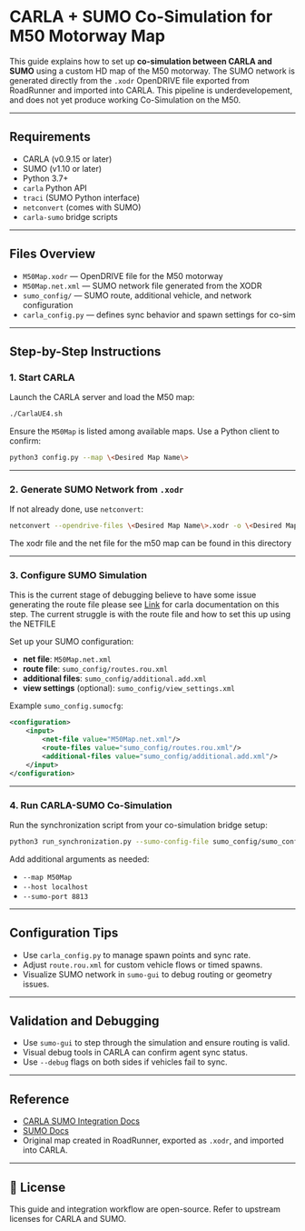# CARLA + SUMO Co-Simulation for M50 Motorway Map

This guide explains how to set up **co-simulation between CARLA and SUMO** using a custom HD map of the M50 motorway. The SUMO network is generated directly from the `.xodr` OpenDRIVE file exported from RoadRunner and imported into CARLA. This pipeline is underdevelopement, and does not yet produce working Co-Simulation on the M50.

---

## Requirements

- CARLA (v0.9.15 or later)
- SUMO (v1.10 or later)
- Python 3.7+
- `carla` Python API
- `traci` (SUMO Python interface)
- `netconvert` (comes with SUMO)
- `carla-sumo` bridge scripts

---

## Files Overview

- `M50Map.xodr` — OpenDRIVE file for the M50 motorway
- `M50Map.net.xml` — SUMO network file generated from the XODR
- `sumo_config/` — SUMO route, additional vehicle, and network configuration
- `carla_config.py` — defines sync behavior and spawn settings for co-sim

---

## Step-by-Step Instructions

### 1. Start CARLA

Launch the CARLA server and load the M50 map:

```bash
./CarlaUE4.sh
```

Ensure the `M50Map` is listed among available maps. Use a Python client to confirm:

```bash
python3 config.py --map \<Desired Map Name\>
```

---

### 2. Generate SUMO Network from `.xodr`

If not already done, use `netconvert`:

```bash
netconvert --opendrive-files \<Desired Map Name\>.xodr -o \<Desired Map Name\>.net.xml
```

The xodr file and the net file for the m50 map can be found in this directory

---

### 3. Configure SUMO Simulation

This is the current stage of debugging believe to have some issue generating the route file
please see [Link](https://carla.readthedocs.io/en/latest/adv_sumo/#run-a-custom-co-simulation) for carla documentation on this step.
The current struggle is with the route file and how to set this up using the NETFILE 

Set up your SUMO configuration:

- **net file**: `M50Map.net.xml`
- **route file**: `sumo_config/routes.rou.xml`
- **additional files**: `sumo_config/additional.add.xml`
- **view settings** (optional): `sumo_config/view_settings.xml`

Example `sumo_config.sumocfg`:
```xml
<configuration>
    <input>
        <net-file value="M50Map.net.xml"/>
        <route-files value="sumo_config/routes.rou.xml"/>
        <additional-files value="sumo_config/additional.add.xml"/>
    </input>
</configuration>
```

---

### 4. Run CARLA-SUMO Co-Simulation

Run the synchronization script from your co-simulation bridge setup:

```bash
python3 run_synchronization.py --sumo-config-file sumo_config/sumo_config.sumocfg --sync-mode --sumo-gui
```

Add additional arguments as needed:
- `--map M50Map`
- `--host localhost`
- `--sumo-port 8813`

---

## Configuration Tips

- Use `carla_config.py` to manage spawn points and sync rate.
- Adjust `route.rou.xml` for custom vehicle flows or timed spawns.
- Visualize SUMO network in `sumo-gui` to debug routing or geometry issues.

---

## Validation and Debugging

- Use `sumo-gui` to step through the simulation and ensure routing is valid.
- Visual debug tools in CARLA can confirm agent sync status.
- Use `--debug` flags on both sides if vehicles fail to sync.

---

## Reference

- [CARLA SUMO Integration Docs](https://carla.readthedocs.io/en/latest/carla_sumo/)
- [SUMO Docs](https://sumo.dlr.de/docs/)
- Original map created in RoadRunner, exported as `.xodr`, and imported into CARLA.

---

## 📜 License

This guide and integration workflow are open-source. Refer to upstream licenses for CARLA and SUMO.

